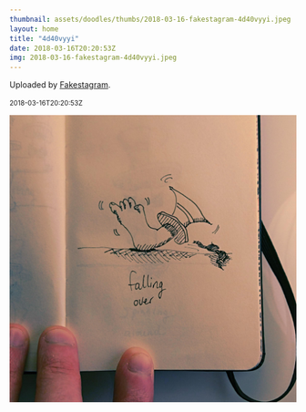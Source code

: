 ```yaml
---
thumbnail: assets/doodles/thumbs/2018-03-16-fakestagram-4d40vyyi.jpeg
layout: home
title: "4d40vyyi"
date: 2018-03-16T20:20:53Z
img: 2018-03-16-fakestagram-4d40vyyi.jpeg
---
```


Uploaded by [Fakestagram](https://github.com/opyate/fakestagram).

<small>2018-03-16T20:20:53Z</small>

![Uploaded by Fakestagram](assets/doodles/original/2018-03-16-fakestagram-4d40vyyi.jpeg)
